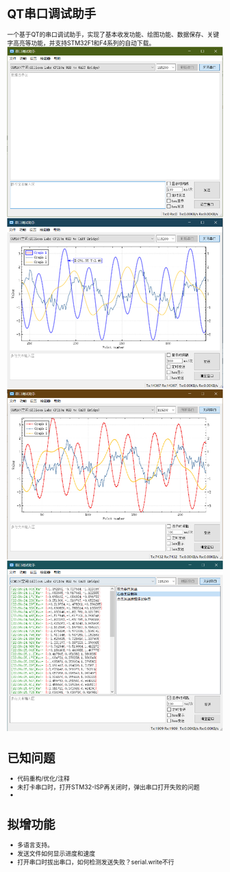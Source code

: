 # QT串口调试助手
  一个基于QT的串口调试助手，实现了基本收发功能、绘图功能、数据保存、关键字高亮等功能，并支持STM32F1和F4系列的自动下载。
![mainwindow](mainwindow.png)
![mainwindow](graphwindow.png)
![mainwindow](scatterline.png)
![mainwindow1](multistring.png)
# 已知问题
  - 代码重构/优化/注释
  - 未打卡串口时，打开STM32-ISP再关闭时，弹出串口打开失败的问题
  - 
# 拟增功能
  - 多语言支持。
  - 发送文件如何显示进度和速度
  - 打开串口时拔出串口，如何检测发送失败？serial.write不行